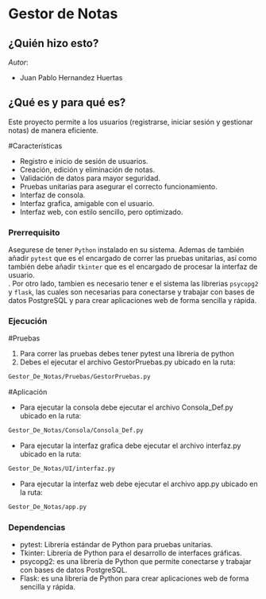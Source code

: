 # Gestor de Notas
## ¿Quién hizo esto?
*Autor*:
- Juan Pablo Hernandez Huertas
  
## ¿Qué es y para qué es?
Este proyecto permite a los usuarios (registrarse, iniciar sesión y gestionar notas) de manera eficiente.  

#Características  
- Registro e inicio de sesión de usuarios.  
- Creación, edición y eliminación de notas.  
- Validación de datos para mayor seguridad.  
- Pruebas unitarias para asegurar el correcto funcionamiento.
- Interfaz de consola.
- Interfaz grafica, amigable con el usuario.
- Interfaz web, con estilo sencillo, pero optimizado. 

### Prerrequisito
Asegurese de tener `Python` instalado en su sistema. Ademas de también añadir `pytest` que es el encargado de correr las pruebas unitarias, así como también debe añadir `tkinter` que es el encargado de procesar la interfaz de usuario.<br>. Por otro lado, tambien es necesario tener e el sistema las librerias `psycopg2` y `flask`, las cuales son necesarias para conectarse y trabajar con bases de datos PostgreSQL y para crear aplicaciones web de forma sencilla y rápida.

### Ejecución
#Pruebas

1. Para correr las pruebas debes tener pytest una libreria de python
2. Debes el ejecutar el archivo GestorPruebas.py ubicado en la ruta:
```bash
Gestor_De_Notas/Pruebas/GestorPruebas.py
```

#Aplicación

* Para ejecutar la consola debe ejecutar el archivo Consola_Def.py ubicado en la ruta:
```bash
Gestor_De_Notas/Consola/Consola_Def.py
```
* Para ejecutar la interfaz grafica debe ejecutar el archivo interfaz.py ubicado en la ruta:
```bash
Gestor_De_Notas/UI/interfaz.py
```
* Para ejecutar la interfaz web debe ejecutar el archivo app.py ubicado en la ruta:
```bash
Gestor_De_Notas/app.py
```
    
### Dependencias
- pytest: Librería estándar de Python para pruebas unitarias.
- Tkinter: Librería de Python para el desarrollo de interfaces gráficas.
- psycopg2: es una librería de Python que permite conectarse y trabajar con bases de datos PostgreSQL.
- Flask: es una librería de Python para crear aplicaciones web de forma sencilla y rápida.
  


